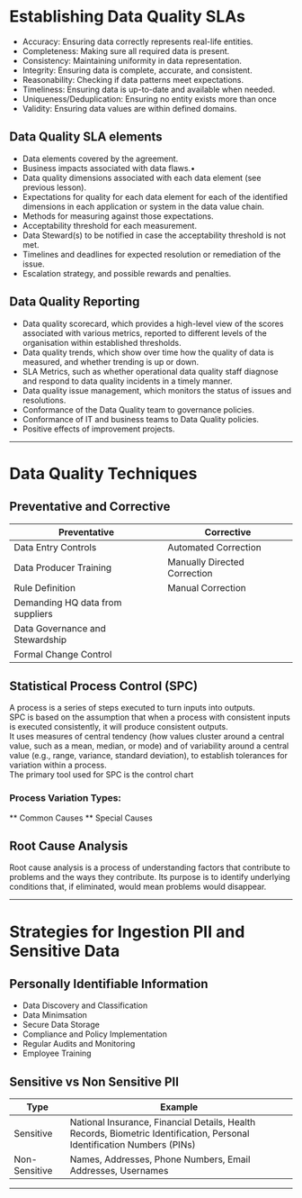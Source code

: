 # Establishing Data Quality SLAs
- Accuracy: Ensuring data correctly represents real-life entities.
- Completeness: Making sure all required data is present.
- Consistency: Maintaining uniformity in data representation.
- Integrity: Ensuring data is complete, accurate, and consistent.
- Reasonability: Checking if data patterns meet expectations.
- Timeliness: Ensuring data is up-to-date and available when needed.
- Uniqueness/Deduplication: Ensuring no entity exists more than once
- Validity: Ensuring data values are within defined domains.

## Data Quality SLA elements
- Data elements covered by the agreement.
- Business impacts associated with data flaws.•
- Data quality dimensions associated with each data element (see previous lesson).
- Expectations for quality for each data element for each of the identified dimensions in each application or system in the data value chain.
- Methods for measuring against those expectations.
- Acceptability threshold for each measurement.
- Data Steward(s) to be notified in case the acceptability threshold is not met.
- Timelines and deadlines for expected resolution or remediation of the issue.
- Escalation strategy, and possible rewards and penalties.

## Data Quality Reporting

- Data quality scorecard, which provides a high-level view of the scores associated with various metrics, reported to different levels of the organisation within established thresholds.
- Data quality trends, which show over time how the quality of data is measured, and whether trending is up or down.
- SLA Metrics, such as whether operational data quality staff diagnose and respond to data quality incidents in a timely manner.
- Data quality issue management, which monitors the status of issues and resolutions.
- Conformance of the Data Quality team to governance policies.
- Conformance of IT and business teams to Data Quality policies.
- Positive effects of improvement projects.

---

# Data Quality Techniques
## Preventative and Corrective
| Preventative               		| Corrective                       	|
|--------------------------			|----------------------------------	|
| Data Entry Controls           	|    Automated Correction 			| 
| Data Producer Training        	| Manually Directed Correction 		|
| Rule Definition         			|     Manual Correction            	|
| Demanding HQ data from suppliers  | 									|
| Data Governance and Stewardship   |  									|
| Formal Change Control             |  									|

## Statistical Process Control (SPC)
A process is a series of steps executed to turn inputs into outputs.<br/>
 SPC is based on the assumption that when a process with consistent inputs is executed consistently, it will produce consistent outputs. <br/>
 It uses measures of central tendency (how values cluster around a central value, such as a mean, median, or mode) and of variability around a central value (e.g., range, variance, standard deviation), to establish tolerances for variation within a process.<br/> 
 The primary tool used for SPC is the control chart
 
 ### Process Variation Types:
 ** Common Causes
 ** Special Causes

## Root Cause Analysis
Root cause analysis is a process of understanding factors that contribute to problems and the ways they contribute. Its purpose is to identify underlying conditions that, if eliminated, would mean problems would disappear.<br/>

--- 

# Strategies for Ingestion PII and Sensitive Data
## Personally Identifiable Information

- Data Discovery and Classification
- Data Minimsation
- Secure Data Storage
- Compliance and Policy Implementation
- Regular Audits and Monitoring
- Employee Training

## Sensitive vs Non Sensitive PII
| Type              		| Example                      	|
|--------------------------			|----------------------------------	|
| Sensitive        	|    National Insurance, Financial Details, Health Records, Biometric Identification, Personal Identification Numbers (PINs)| 
| Non-Sensitive        	|    Names, Addresses, Phone Numbers, Email Addresses, Usernames | 


---

